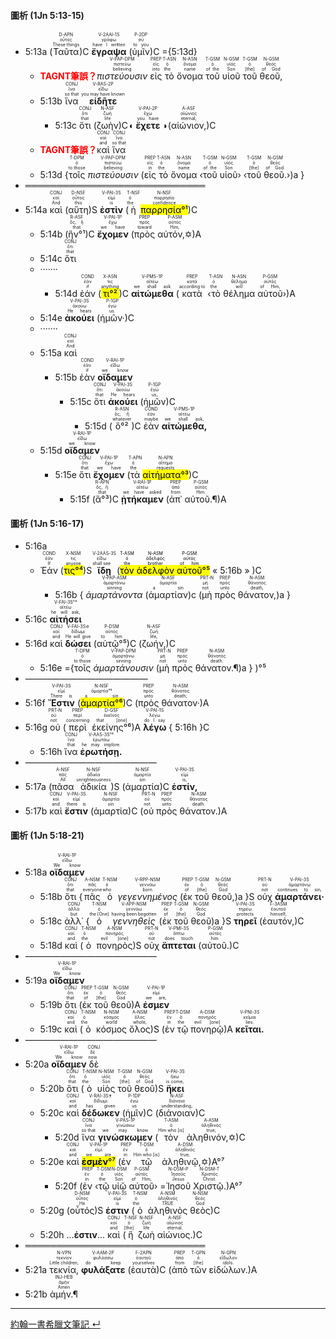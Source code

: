 #### 圖析 (1Jn 5:13-15)

- 5:13a (<RUBY><ruby><ruby>Ταῦτα<rt>These things</rt></ruby><rt>οὗτος</rt></ruby><rt>D-APN</rt></RUBY>)C <RUBY><ruby><ruby><strong>ἔγραψα</strong><rt>have I written</rt></ruby><rt>γράφω</rt></ruby><rt>V-2AAI-1S</rt></RUBY> (<RUBY><ruby><ruby>ὑμῖν<rt>to you</rt></ruby><rt>σύ</rt></ruby><rt>P-2DP</rt></RUBY>)C ={5:13d}
	- <strong><font color='red'>TAGNT筆誤？</font></strong><RUBY><ruby><ruby><em>πιστεύουσιν</em><rt>believing</rt></ruby><rt>πιστεύω</rt></ruby><rt>V-PAP-DPM</rt></RUBY> <RUBY><ruby><ruby>εἰς<rt>into</rt></ruby><rt>εἰς</rt></ruby><rt>PREP</rt></RUBY> <RUBY><ruby><ruby>τὸ<rt>the</rt></ruby><rt>ὁ</rt></ruby><rt>T-ASN</rt></RUBY> <RUBY><ruby><ruby>ὄνομα<rt>name</rt></ruby><rt>ὄνομα</rt></ruby><rt>N-ASN</rt></RUBY> <RUBY><ruby><ruby>τοῦ<rt>of the</rt></ruby><rt>ὁ</rt></ruby><rt>T-GSM</rt></RUBY> <RUBY><ruby><ruby>υἱοῦ<rt>Son</rt></ruby><rt>υἱός</rt></ruby><rt>N-GSM</rt></RUBY> <RUBY><ruby><ruby>τοῦ<rt>[the]</rt></ruby><rt>ὁ</rt></ruby><rt>T-GSM</rt></RUBY> <RUBY><ruby><ruby>θεοῦ,<rt>of God</rt></ruby><rt>θεός</rt></ruby><rt>N-GSM</rt></RUBY>
	- 5:13b <RUBY><ruby><ruby>ἵνα<rt>so that</rt></ruby><rt>ἵνα</rt></ruby><rt>CONJ</rt></RUBY> <RUBY><ruby><ruby><strong>εἰδῆτε</strong><rt>you may have known</rt></ruby><rt>εἴδω</rt></ruby><rt>V-RAS-2P</rt></RUBY> 
		- 5:13c <RUBY><ruby><ruby>ὅτι<rt>that</rt></ruby><rt>ὅτι</rt></ruby><rt>CONJ</rt></RUBY> (<RUBY><ruby><ruby>ζωὴν<rt>life</rt></ruby><rt>ζωή</rt></ruby><rt>N-ASF</rt></RUBY>)C◖ <RUBY><ruby><ruby><strong>ἔχετε</strong><rt>you have</rt></ruby><rt>ἔχω</rt></ruby><rt>V-PAI-2P</rt></RUBY> ◗(<RUBY><ruby><ruby>αἰώνιον,<rt>eternal,</rt></ruby><rt>αἰώνιος</rt></ruby><rt>A-ASF</rt></RUBY>)C
	- <strong><font color='red'>TAGNT筆誤？</font></strong><RUBY><ruby><ruby>καὶ<rt>and</rt></ruby><rt>καί</rt></ruby><rt>CONJ</rt></RUBY> <RUBY><ruby><ruby>ἵνα<rt>so that</rt></ruby><rt>ἵνα</rt></ruby><rt>CONJ</rt></RUBY>
	- 5:13d {<RUBY><ruby><ruby>τοῖς<rt>to those</rt></ruby><rt>ὁ</rt></ruby><rt>T-DPM</rt></RUBY> <RUBY><ruby><ruby><em>πιστεύουσιν</em><rt>believing</rt></ruby><rt>πιστεύω</rt></ruby><rt>V-PAP-DPM</rt></RUBY> (<RUBY><ruby><ruby>εἰς<rt>in</rt></ruby><rt>εἰς</rt></ruby><rt>PREP</rt></RUBY> <RUBY><ruby><ruby>τὸ<rt>the</rt></ruby><rt>ὁ</rt></ruby><rt>T-ASN</rt></RUBY> <RUBY><ruby><ruby>ὄνομα<rt>name</rt></ruby><rt>ὄνομα</rt></ruby><rt>N-ASN</rt></RUBY> ‹<RUBY><ruby><ruby>τοῦ<rt>of the</rt></ruby><rt>ὁ</rt></ruby><rt>T-GSM</rt></RUBY> <RUBY><ruby><ruby>υἱοῦ<rt>Son</rt></ruby><rt>υἱός</rt></ruby><rt>N-GSM</rt></RUBY>› ‹<RUBY><ruby><ruby>τοῦ<rt>[the]</rt></ruby><rt>ὁ</rt></ruby><rt>T-GSM</rt></RUBY> <RUBY><ruby><ruby>θεοῦ.<rt>of God.</rt></ruby><rt>θεός</rt></ruby><rt>N-GSM</rt></RUBY>›)a } 
- ═════════════════════════════
- 5:14a <RUBY><ruby><ruby>καὶ<rt>And</rt></ruby><rt>καί</rt></ruby><rt>CONJ</rt></RUBY> (<RUBY><ruby><ruby>αὕτη<rt>this</rt></ruby><rt>οὗτος</rt></ruby><rt>D-NSF</rt></RUBY>)S <RUBY><ruby><ruby><strong>ἐστὶν</strong><rt>is</rt></ruby><rt>εἰμί</rt></ruby><rt>V-PAI-3S</rt></RUBY> (<RUBY><ruby><ruby>ἡ<rt>the</rt></ruby><rt>ὁ</rt></ruby><rt>T-NSF</rt></RUBY> <RUBY><ruby><ruby><mark>παρρησία°¹</mark><rt>confidence</rt></ruby><rt>παρρησία</rt></ruby><rt>N-NSF</rt></RUBY>)C 
	- 5:14b (<RUBY><ruby><ruby>ἣν°¹<rt>that</rt></ruby><rt>ὅς, ἥ</rt></ruby><rt>R-ASF</rt></RUBY>)C <RUBY><ruby><ruby><strong>ἔχομεν</strong><rt>we have</rt></ruby><rt>ἔχω</rt></ruby><rt>V-PAI-1P</rt></RUBY> (<RUBY><ruby><ruby>πρὸς<rt>toward</rt></ruby><rt>πρός</rt></ruby><rt>PREP</rt></RUBY> <RUBY><ruby><ruby>αὐτόν,✡<rt>Him,</rt></ruby><rt>αὐτός</rt></ruby><rt>P-ASM</rt></RUBY>)A
	- 5:14c <RUBY><ruby><ruby>ὅτι<rt>that</rt></ruby><rt>ὅτι</rt></ruby><rt>CONJ</rt></RUBY> 
	- ·······
		- 5:14d <RUBY><ruby><ruby>ἐάν<rt>if</rt></ruby><rt>ἐάν</rt></ruby><rt>COND</rt></RUBY> (<RUBY><ruby><ruby><mark>τι°²</mark><rt>anything</rt></ruby><rt>τις</rt></ruby><rt>X-ASN</rt></RUBY>)C <RUBY><ruby><ruby><strong>αἰτώμεθα</strong><rt>we shall ask</rt></ruby><rt>αἰτέω</rt></ruby><rt>V-PMS-1P</rt></RUBY> (<RUBY><ruby><ruby>κατὰ<rt>according to</rt></ruby><rt>κατά</rt></ruby><rt>PREP</rt></RUBY> ‹<RUBY><ruby><ruby>τὸ<rt>the</rt></ruby><rt>ὁ</rt></ruby><rt>T-ASN</rt></RUBY> <RUBY><ruby><ruby>θέλημα<rt>will</rt></ruby><rt>θέλημα</rt></ruby><rt>N-ASN</rt></RUBY> <RUBY><ruby><ruby>αὐτοῦ<rt>of Him,</rt></ruby><rt>αὐτός</rt></ruby><rt>P-GSM</rt></RUBY>›)A 
	- 5:14e <RUBY><ruby><ruby><strong>ἀκούει</strong><rt>He hears</rt></ruby><rt>ἀκούω</rt></ruby><rt>V-PAI-3S</rt></RUBY> (<RUBY><ruby><ruby>ἡμῶν·<rt>us.</rt></ruby><rt>ἐγώ</rt></ruby><rt>P-1GP</rt></RUBY>)C
	- ·······
	- 5:15a <RUBY><ruby><ruby>καὶ<rt>And</rt></ruby><rt>καί</rt></ruby><rt>CONJ</rt></RUBY> 
		- 5:15b <RUBY><ruby><ruby>ἐὰν<rt>if</rt></ruby><rt>ἐάν</rt></ruby><rt>COND</rt></RUBY> <RUBY><ruby><ruby><strong>οἴδαμεν</strong><rt>we know</rt></ruby><rt>εἴδω</rt></ruby><rt>V-RAI-1P</rt></RUBY> 
			- 5:15c <RUBY><ruby><ruby>ὅτι<rt>that</rt></ruby><rt>ὅτι</rt></ruby><rt>CONJ</rt></RUBY> <RUBY><ruby><ruby><strong>ἀκούει</strong><rt>He hears</rt></ruby><rt>ἀκούω</rt></ruby><rt>V-PAI-3S</rt></RUBY> (<RUBY><ruby><ruby>ἡμῶν<rt>us,</rt></ruby><rt>ἐγώ</rt></ruby><rt>P-1GP</rt></RUBY>)C 
				- 5:15d (<RUBY><ruby><ruby>ὃ°²<rt>whatever</rt></ruby><rt>ὅς, ἥ</rt></ruby><rt>R-ASN</rt></RUBY>)C <RUBY><ruby><ruby>ἐὰν<rt>maybe</rt></ruby><rt>ἐάν</rt></ruby><rt>COND</rt></RUBY> <RUBY><ruby><ruby><strong>αἰτώμεθα,</strong><rt>we shall ask,</rt></ruby><rt>αἰτέω</rt></ruby><rt>V-PMS-1P</rt></RUBY>
	- 5:15d <RUBY><ruby><ruby><strong>οἴδαμεν</strong><rt>we know</rt></ruby><rt>εἴδω</rt></ruby><rt>V-RAI-1P</rt></RUBY> 
		- 5:15e <RUBY><ruby><ruby>ὅτι<rt>that</rt></ruby><rt>ὅτι</rt></ruby><rt>CONJ</rt></RUBY> <RUBY><ruby><ruby><strong>ἔχομεν</strong><rt>we have</rt></ruby><rt>ἔχω</rt></ruby><rt>V-PAI-1P</rt></RUBY> (<RUBY><ruby><ruby>τὰ<rt>the</rt></ruby><rt>ὁ</rt></ruby><rt>T-APN</rt></RUBY> <RUBY><ruby><ruby><mark>αἰτήματα°³</mark><rt>requests</rt></ruby><rt>αἴτημα</rt></ruby><rt>N-APN</rt></RUBY>)C 
			- 5:15f (<RUBY><ruby><ruby>ἃ°³<rt>that</rt></ruby><rt>ὅς, ἥ</rt></ruby><rt>R-APN</rt></RUBY>)C <RUBY><ruby><ruby><strong>ᾐτήκαμεν</strong><rt>we have asked</rt></ruby><rt>αἰτέω</rt></ruby><rt>V-RAI-1P</rt></RUBY> (<RUBY><ruby><ruby>ἀπ᾽<rt>from</rt></ruby><rt>ἀπό</rt></ruby><rt>PREP</rt></RUBY> <RUBY><ruby><ruby>αὐτοῦ.¶<rt>Him.</rt></ruby><rt>αὐτός</rt></ruby><rt>P-GSM</rt></RUBY>)A



#### 圖析 (1Jn 5:16-17)

- 5:16a 
	- <RUBY><ruby><ruby>Ἐάν<rt>If</rt></ruby><rt>ἐάν</rt></ruby><rt>COND</rt></RUBY> (<RUBY><ruby><ruby><mark>τις°⁴</mark><rt>anyone</rt></ruby><rt>τις</rt></ruby><rt>X-NSM</rt></RUBY>)S <RUBY><ruby><ruby><strong>ἴδῃ</strong><rt>shall see</rt></ruby><rt>εἴδω</rt></ruby><rt>V-2AAS-3S</rt></RUBY> (<mark><RUBY><ruby><ruby>τὸν<rt>the</rt></ruby><rt>ὁ</rt></ruby><rt>T-ASM</rt></RUBY> <RUBY><ruby><ruby>ἀδελφὸν<rt>brother</rt></ruby><rt>ἀδελφός</rt></ruby><rt>N-ASM</rt></RUBY> <RUBY><ruby><ruby>αὐτοῦ<rt>of him</rt></ruby><rt>αὐτός</rt></ruby><rt>P-GSM</rt></RUBY>°⁵</mark> « 5:16b » )C
		- 5:16b { <RUBY><ruby><ruby><em>ἁμαρτάνοντα</em><rt>sinning</rt></ruby><rt>ἁμαρτάνω</rt></ruby><rt>V-PAP-ASM</rt></RUBY> (<RUBY><ruby><ruby>ἁμαρτίαν<rt>a sin</rt></ruby><rt>ἁμαρτία</rt></ruby><rt>N-ASF</rt></RUBY>)c (<RUBY><ruby><ruby>μὴ<rt>not</rt></ruby><rt>μή</rt></ruby><rt>PRT-N</rt></RUBY> <RUBY><ruby><ruby>πρὸς<rt>unto</rt></ruby><rt>πρός</rt></ruby><rt>PREP</rt></RUBY> <RUBY><ruby><ruby>θάνατον,<rt>death,</rt></ruby><rt>θάνατος</rt></ruby><rt>N-ASM</rt></RUBY>)a }
- 5:16c <RUBY><ruby><ruby><strong>αἰτήσει</strong><rt>he will ask,</rt></ruby><rt>αἰτέω</rt></ruby><rt>V-FAI-3S°⁴</rt></RUBY> 
- 5:16d <RUBY><ruby><ruby>καὶ<rt>and</rt></ruby><rt>καί</rt></ruby><rt>CONJ</rt></RUBY> <RUBY><ruby><ruby><strong>δώσει</strong><rt>He will give</rt></ruby><rt>δίδωμι</rt></ruby><rt>V-FAI-3S✡</rt></RUBY> (<RUBY><ruby><ruby>αὐτῷ°⁵<rt>to him</rt></ruby><rt>αὐτός</rt></ruby><rt>P-DSM</rt></RUBY>)C (<RUBY><ruby><ruby>ζωήν,<rt>life,</rt></ruby><rt>ζωή</rt></ruby><rt>N-ASF</rt></RUBY>)C
	- 5:16e ={<RUBY><ruby><ruby>τοῖς<rt>to those</rt></ruby><rt>ὁ</rt></ruby><rt>T-DPM</rt></RUBY> <RUBY><ruby><ruby><em>ἁμαρτάνουσιν</em><rt>sinning</rt></ruby><rt>ἁμαρτάνω</rt></ruby><rt>V-PAP-DPM</rt></RUBY> (<RUBY><ruby><ruby>μὴ<rt>not</rt></ruby><rt>μή</rt></ruby><rt>PRT-N</rt></RUBY> <RUBY><ruby><ruby>πρὸς<rt>unto</rt></ruby><rt>πρός</rt></ruby><rt>PREP</rt></RUBY> <RUBY><ruby><ruby>θάνατον.¶<rt>death.</rt></ruby><rt>θάνατος</rt></ruby><rt>N-ASM</rt></RUBY>)a } )°⁵
- ——————————————
- 5:16f <RUBY><ruby><ruby><strong>Ἔστιν</strong><rt>There is</rt></ruby><rt>εἰμί</rt></ruby><rt>V-PAI-3S</rt></RUBY> (<RUBY><ruby><ruby><mark>ἁμαρτία°⁶</mark><rt>a sin</rt></ruby><rt>ἁμαρτία°⁶</rt></ruby><rt>N-NSF</rt></RUBY>)C (<RUBY><ruby><ruby>πρὸς<rt>unto</rt></ruby><rt>πρός</rt></ruby><rt>PREP</rt></RUBY> <RUBY><ruby><ruby>θάνατον·<rt>death;</rt></ruby><rt>θάνατος</rt></ruby><rt>N-ASM</rt></RUBY>)A 
- 5:16g <RUBY><ruby><ruby>οὐ<rt>not</rt></ruby><rt>οὐ</rt></ruby><rt>PRT-N</rt></RUBY> (<RUBY><ruby><ruby>περὶ<rt>concerning</rt></ruby><rt>περί</rt></ruby><rt>PREP</rt></RUBY> <RUBY><ruby><ruby>ἐκείνης°⁶<rt>that [one]</rt></ruby><rt>ἐκεῖνος</rt></ruby><rt>D-GSF</rt></RUBY>)A <RUBY><ruby><ruby><strong>λέγω</strong><rt>do I say</rt></ruby><rt>λέγω</rt></ruby><rt>V-PAI-1S</rt></RUBY> { 5:16h }C
	- 5:16h <RUBY><ruby><ruby>ἵνα<rt>that</rt></ruby><rt>ἵνα</rt></ruby><rt>CONJ</rt></RUBY> <RUBY><ruby><ruby><strong>ἐρωτήσῃ.</strong><rt>he may implore.</rt></ruby><rt>ἐρωτάω</rt></ruby><rt>V-AAS-3S°⁴</rt></RUBY> 
- ———————————————
- 5:17a (<RUBY><ruby><ruby>πᾶσα<rt>All</rt></ruby><rt>πᾶς</rt></ruby><rt>A-NSF</rt></RUBY> <RUBY><ruby><ruby>ἀδικία<rt>unrighteousness</rt></ruby><rt>ἀδικία</rt></ruby><rt>N-NSF</rt></RUBY>)S (<RUBY><ruby><ruby>ἁμαρτία<rt>sin</rt></ruby><rt>ἁμαρτία</rt></ruby><rt>N-NSF</rt></RUBY>)C <RUBY><ruby><ruby><strong>ἐστίν,</strong><rt>is,</rt></ruby><rt>εἰμί</rt></ruby><rt>V-PAI-3S</rt></RUBY> 
- 5:17b <RUBY><ruby><ruby>καὶ<rt>and</rt></ruby><rt>καί</rt></ruby><rt>CONJ</rt></RUBY> <RUBY><ruby><ruby><strong>ἔστιν</strong><rt>there is</rt></ruby><rt>εἰμί</rt></ruby><rt>V-PAI-3S</rt></RUBY> (<RUBY><ruby><ruby>ἁμαρτία<rt>sin</rt></ruby><rt>ἁμαρτία</rt></ruby><rt>N-NSF</rt></RUBY>)C (<RUBY><ruby><ruby>οὐ<rt>not</rt></ruby><rt>οὐ</rt></ruby><rt>PRT-N</rt></RUBY> <RUBY><ruby><ruby>πρὸς<rt>unto</rt></ruby><rt>πρός</rt></ruby><rt>PREP</rt></RUBY> <RUBY><ruby><ruby>θάνατον.<rt>death.</rt></ruby><rt>θάνατος</rt></ruby><rt>N-ASM</rt></RUBY>)A


#### 圖析 (1Jn 5:18-21)

- 5:18a <RUBY><ruby><ruby><strong>οἴδαμεν</strong><rt>We know</rt></ruby><rt>εἴδω</rt></ruby><rt>V-RAI-1P</rt></RUBY> 
	- 5:18b <RUBY><ruby><ruby>ὅτι<rt>that</rt></ruby><rt>ὅτι</rt></ruby><rt>CONJ</rt></RUBY> {<RUBY><ruby><ruby>πᾶς<rt>everyone</rt></ruby><rt>πᾶς</rt></ruby><rt>A-NSM</rt></RUBY> <RUBY><ruby><ruby>ὁ<rt>who</rt></ruby><rt>ὁ</rt></ruby><rt>T-NSM</rt></RUBY> <RUBY><ruby><ruby><em>γεγεννημένος</em><rt>born</rt></ruby><rt>γεννάω</rt></ruby><rt>V-RPP-NSM</rt></RUBY> (<RUBY><ruby><ruby>ἐκ<rt>of</rt></ruby><rt>ἐκ</rt></ruby><rt>PREP</rt></RUBY> <RUBY><ruby><ruby>τοῦ<rt>[the]</rt></ruby><rt>ὁ</rt></ruby><rt>T-GSM</rt></RUBY> <RUBY><ruby><ruby>θεοῦ,<rt>God</rt></ruby><rt>θεός</rt></ruby><rt>N-GSM</rt></RUBY>)a }S <RUBY><ruby><ruby>οὐχ<rt>not</rt></ruby><rt>οὐ</rt></ruby><rt>PRT-N</rt></RUBY> <RUBY><ruby><ruby><strong>ἁμαρτάνει·</strong><rt>continues to sin,</rt></ruby><rt>ἁμαρτάνω</rt></ruby><rt>V-PAI-3S</rt></RUBY> 
	- 5:18c <RUBY><ruby><ruby>ἀλλ᾽<rt>but</rt></ruby><rt>ἀλλά</rt></ruby><rt>CONJ</rt></RUBY> {<RUBY><ruby><ruby>ὁ<rt>the [One]</rt></ruby><rt>ὁ</rt></ruby><rt>T-NSM</rt></RUBY> <RUBY><ruby><ruby><em>γεννηθεὶς</em><rt>having been begotten</rt></ruby><rt>γεννάω</rt></ruby><rt>V-APP-NSM</rt></RUBY> (<RUBY><ruby><ruby>ἐκ<rt>of</rt></ruby><rt>ἐκ</rt></ruby><rt>PREP</rt></RUBY> <RUBY><ruby><ruby>τοῦ<rt>[the]</rt></ruby><rt>ὁ</rt></ruby><rt>T-GSM</rt></RUBY> <RUBY><ruby><ruby>θεοῦ<rt>God</rt></ruby><rt>θεός</rt></ruby><rt>N-GSM</rt></RUBY>)a }S <RUBY><ruby><ruby><strong>τηρεῖ</strong><rt>protects</rt></ruby><rt>τηρέω</rt></ruby><rt>V-PAI-3S</rt></RUBY> (<RUBY><ruby><ruby>ἑαυτόν,<rt>himself,</rt></ruby><rt>ἑαυτοῦ</rt></ruby><rt>F-3ASM</rt></RUBY>)C
	- 5:18d <RUBY><ruby><ruby>καὶ<rt>and</rt></ruby><rt>καί</rt></ruby><rt>CONJ</rt></RUBY> (<RUBY><ruby><ruby>ὁ<rt>the</rt></ruby><rt>ὁ</rt></ruby><rt>T-NSM</rt></RUBY> <RUBY><ruby><ruby>πονηρὸς<rt>evil [one]</rt></ruby><rt>πονηρός</rt></ruby><rt>A-NSM</rt></RUBY>)S <RUBY><ruby><ruby>οὐχ<rt>not</rt></ruby><rt>οὐ</rt></ruby><rt>PRT-N</rt></RUBY> <RUBY><ruby><ruby><strong>ἅπτεται</strong><rt>does touch</rt></ruby><rt>ἅπτω</rt></ruby><rt>V-PMI-3S</rt></RUBY> (<RUBY><ruby><ruby>αὐτοῦ.<rt>him.</rt></ruby><rt>αὐτός</rt></ruby><rt>P-GSM</rt></RUBY>)C
- ———————————————
- 5:19a <RUBY><ruby><ruby><strong>οἴδαμεν</strong><rt>We know</rt></ruby><rt>εἴδω</rt></ruby><rt>V-RAI-1P</rt></RUBY> 
	- 5:19b <RUBY><ruby><ruby>ὅτι<rt>that</rt></ruby><rt>ὅτι</rt></ruby><rt>CONJ</rt></RUBY> (<RUBY><ruby><ruby>ἐκ<rt>of</rt></ruby><rt>ἐκ</rt></ruby><rt>PREP</rt></RUBY> <RUBY><ruby><ruby>τοῦ<rt>[the]</rt></ruby><rt>ὁ</rt></ruby><rt>T-GSM</rt></RUBY> <RUBY><ruby><ruby>θεοῦ<rt>God</rt></ruby><rt>θεός</rt></ruby><rt>N-GSM</rt></RUBY>)A <RUBY><ruby><ruby><strong>ἐσμεν</strong><rt>we are,</rt></ruby><rt>εἰμί</rt></ruby><rt>V-PAI-1P</rt></RUBY> 
	- 5:19c <RUBY><ruby><ruby>καὶ<rt>and</rt></ruby><rt>καί</rt></ruby><rt>CONJ</rt></RUBY> (<RUBY><ruby><ruby>ὁ<rt>the</rt></ruby><rt>ὁ</rt></ruby><rt>T-NSM</rt></RUBY> <RUBY><ruby><ruby>κόσμος<rt>world</rt></ruby><rt>κόσμος</rt></ruby><rt>N-NSM</rt></RUBY> <RUBY><ruby><ruby>ὅλος<rt>whole,</rt></ruby><rt>ὅλος</rt></ruby><rt>A-NSM</rt></RUBY>)S (<RUBY><ruby><ruby>ἐν<rt>in</rt></ruby><rt>ἐν</rt></ruby><rt>PREP</rt></RUBY> <RUBY><ruby><ruby>τῷ<rt>the</rt></ruby><rt>ὁ</rt></ruby><rt>T-DSM</rt></RUBY> <RUBY><ruby><ruby>πονηρῷ<rt>evil [one]</rt></ruby><rt>πονηρός</rt></ruby><rt>A-DSM</rt></RUBY>)A <RUBY><ruby><ruby><strong>κεῖται.</strong><rt>lies.</rt></ruby><rt>κεῖμαι</rt></ruby><rt>V-PNI-3S</rt></RUBY> 
- ———————————————
- 5:20a <RUBY><ruby><ruby><strong>οἴδαμεν</strong><rt>We know</rt></ruby><rt>εἴδω</rt></ruby><rt>V-RAI-1P</rt></RUBY> <RUBY><ruby><ruby>δὲ<rt>now</rt></ruby><rt>δέ</rt></ruby><rt>CONJ</rt></RUBY> 
	- 5:20b <RUBY><ruby><ruby>ὅτι<rt>that</rt></ruby><rt>ὅτι</rt></ruby><rt>CONJ</rt></RUBY> (<RUBY><ruby><ruby>ὁ<rt>the</rt></ruby><rt>ὁ</rt></ruby><rt>T-NSM</rt></RUBY> <RUBY><ruby><ruby>υἱὸς<rt>Son</rt></ruby><rt>υἱός</rt></ruby><rt>N-NSM</rt></RUBY> <RUBY><ruby><ruby>τοῦ<rt>[the]</rt></ruby><rt>ὁ</rt></ruby><rt>T-GSM</rt></RUBY> <RUBY><ruby><ruby>θεοῦ<rt>of God</rt></ruby><rt>θεός</rt></ruby><rt>N-GSM</rt></RUBY>)S <RUBY><ruby><ruby><strong>ἥκει</strong><rt>is come,</rt></ruby><rt>ἥκω</rt></ruby><rt>V-PAI-3S</rt></RUBY> 
	- 5:20c <RUBY><ruby><ruby>καὶ<rt>and</rt></ruby><rt>καί</rt></ruby><rt>CONJ</rt></RUBY> <RUBY><ruby><ruby><strong>δέδωκεν</strong><rt>has given</rt></ruby><rt>δίδωμι</rt></ruby><rt>V-RAI-3S✝</rt></RUBY> (<RUBY><ruby><ruby>ἡμῖν<rt>us</rt></ruby><rt>ἐγώ</rt></ruby><rt>P-1DP</rt></RUBY>)C (<RUBY><ruby><ruby>διάνοιαν<rt>understanding,</rt></ruby><rt>διάνοια</rt></ruby><rt>N-ASF</rt></RUBY>)C 
		- 5:20d <RUBY><ruby><ruby>ἵνα<rt>so that</rt></ruby><rt>ἵνα</rt></ruby><rt>CONJ</rt></RUBY> <RUBY><ruby><ruby><strong>γινώσκωμεν</strong><rt>we may know</rt></ruby><rt>γινώσκω</rt></ruby><rt>V-PAS-1P</rt></RUBY> (<RUBY><ruby><ruby>τὸν<rt>Him who [is]</rt></ruby><rt>ὁ</rt></ruby><rt>T-ASM</rt></RUBY> <RUBY><ruby><ruby>ἀληθινόν,✡<rt>true;</rt></ruby><rt>ἀληθινός</rt></ruby><rt>A-ASM</rt></RUBY>)C
	- 5:20e <RUBY><ruby><ruby>καὶ<rt>and</rt></ruby><rt>καί</rt></ruby><rt>CONJ</rt></RUBY> <RUBY><ruby><ruby><mark><strong>ἐσμὲν</strong>°⁷</mark><rt>we are</rt></ruby><rt>εἰμί</rt></ruby><rt>V-PAI-1P</rt></RUBY> (<RUBY><ruby><ruby>ἐν<rt>in</rt></ruby><rt>ἐν</rt></ruby><rt>PREP</rt></RUBY> <RUBY><ruby><ruby>τῷ<rt>Him who [is]</rt></ruby><rt>ὁ</rt></ruby><rt>T-DSM</rt></RUBY> <RUBY><ruby><ruby>ἀληθινῷ,✡<rt>true,</rt></ruby><rt>ἀληθινός</rt></ruby><rt>A-DSM</rt></RUBY>)A°⁷
		- 5:20f (<RUBY><ruby><ruby>ἐν<rt>in</rt></ruby><rt>ἐν</rt></ruby><rt>PREP</rt></RUBY> ‹<RUBY><ruby><ruby>τῷ<rt>the</rt></ruby><rt>ὁ</rt></ruby><rt>T-DSM</rt></RUBY> <RUBY><ruby><ruby>υἱῷ<rt>Son</rt></ruby><rt>υἱός</rt></ruby><rt>N-DSM</rt></RUBY> <RUBY><ruby><ruby>αὐτοῦ<rt>of Him,</rt></ruby><rt>αὐτός</rt></ruby><rt>P-GSM</rt></RUBY>› =<RUBY><ruby><ruby>Ἰησοῦ<rt>Jesus</rt></ruby><rt>Ἰησοῦς</rt></ruby><rt>N-DSM-P</rt></RUBY> <RUBY><ruby><ruby>Χριστῷ.<rt>Christ.</rt></ruby><rt>Χριστός</rt></ruby><rt>N-DSM-T</rt></RUBY>)A°⁷
	- 5:20g (<RUBY><ruby><ruby>οὗτός<rt>He</rt></ruby><rt>οὗτος</rt></ruby><rt>D-NSM</rt></RUBY>)S <RUBY><ruby><ruby><strong>ἐστιν</strong><rt>is</rt></ruby><rt>εἰμί</rt></ruby><rt>V-PAI-3S</rt></RUBY> (<RUBY><ruby><ruby>ὁ<rt>the</rt></ruby><rt>ὁ</rt></ruby><rt>T-NSM</rt></RUBY> <RUBY><ruby><ruby>ἀληθινὸς<rt>TRUE</rt></ruby><rt>ἀληθινός</rt></ruby><rt>A-NSM</rt></RUBY> <RUBY><ruby><ruby>θεὸς<rt>God</rt></ruby><rt>θεός</rt></ruby><rt>N-NSM</rt></RUBY>)C 
	- 5:20h ...<strong>ἐστιν</strong>... <RUBY><ruby><ruby>καὶ<rt>and</rt></ruby><rt>καί</rt></ruby><rt>CONJ</rt></RUBY> (<RUBY><ruby><ruby>ἥ<rt>[the]</rt></ruby><rt>ὁ</rt></ruby><rt>T-NSF</rt></RUBY> <RUBY><ruby><ruby>ζωὴ<rt>life</rt></ruby><rt>ζωή</rt></ruby><rt>N-NSF</rt></RUBY> <RUBY><ruby><ruby>αἰώνιος.<rt>eternal.</rt></ruby><rt>αἰώνιος</rt></ruby><rt>A-NSF</rt></RUBY>)C
- ═════════════════════════════
- 5:21a <RUBY><ruby><ruby>τεκνία,<rt>Little children,</rt></ruby><rt>τεκνίον</rt></ruby><rt>N-VPN</rt></RUBY> <RUBY><ruby><ruby><strong>φυλάξατε</strong><rt>do keep</rt></ruby><rt>φυλάσσω</rt></ruby><rt>V-AAM-2P</rt></RUBY> (<RUBY><ruby><ruby>ἑαυτὰ<rt>yourselves</rt></ruby><rt>ἑαυτοῦ</rt></ruby><rt>F-2APN</rt></RUBY>)C (<RUBY><ruby><ruby>ἀπὸ<rt>from</rt></ruby><rt>ἀπό</rt></ruby><rt>PREP</rt></RUBY> <RUBY><ruby><ruby>τῶν<rt>[the]</rt></ruby><rt>ὁ</rt></ruby><rt>T-GPN</rt></RUBY> <RUBY><ruby><ruby>εἰδώλων.<rt>idols.</rt></ruby><rt>εἴδωλον</rt></ruby><rt>N-GPN</rt></RUBY>)A 
- 5:21b <RUBY><ruby><ruby>ἀμήν.¶<rt>Amen</rt></ruby><rt>ἀμήν</rt></ruby><rt>INJ-HEB</rt></RUBY> 




---

[約翰一書希臘文筆記 ↵](1John-Notes.md)